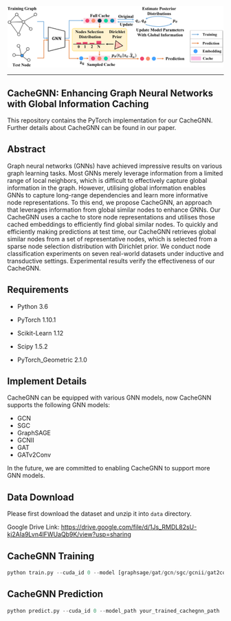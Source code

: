 <p align="center">
  <img src="./pic/Model_Framework.png" alt="Model_Framework" width="700"/>
</p>

------

## CacheGNN: Enhancing Graph Neural Networks with Global Information Caching

This repository contains the PyTorch implementation for our CacheGNN. Further details about CacheGNN can be found in our paper.

## Abstract

Graph neural networks (GNNs) have achieved impressive results on various graph learning tasks. Most GNNs merely leverage information from a limited range of local neighbors, which is difficult to effectively capture global information in the graph. However, utilising global information enables GNNs to capture long-range dependencies and learn more informative node representations. To this end, we propose CacheGNN, an approach that leverages information from global similar nodes to enhance GNNs. Our CacheGNN uses a cache to store node representations and utilises those cached embeddings to efficiently find global similar nodes. To quickly and efficiently making predictions at test time, our CacheGNN retrieves global similar nodes from a set of representative nodes, which is selected from a sparse node selection distribution with Dirichlet prior. We conduct node classification experiments on seven real-world datasets under inductive and transductive settings. Experimental results verify the effectiveness of our CacheGNN.

## Requirements

- Python 3.6

- PyTorch 1.10.1
- Scikit-Learn 1.12
- Scipy 1.5.2
- PyTorch_Geometric 2.1.0

## Implement Details

CacheGNN can be equipped with various GNN models, now CacheGNN supports the following GNN models:

- GCN
- SGC
- GraphSAGE
- GCNII
- GAT
- GATv2Conv

In the future, we are committed to enabling CacheGNN to support more GNN models.

## Data Download

Please first download the dataset and unzip it into `data` directory.

Google Drive Link: https://drive.google.com/file/d/1Js_RMDL82sU-kj2AIa9Lvn4lFWUaQb9K/view?usp=sharing

## CacheGNN Training 

```python
python train.py --cuda_id 0 --model [graphsage/gat/gcn/sgc/gcnii/gat2conv] --hidden_dim 64 --eta 1 --log_dir ./log/graphsage_dblp --k 3 --epochs 50 --dataset ppi --lr 1e-5
```

## CacheGNN Prediction

```python
python predict.py --cuda_id 0 --model_path your_trained_cachegnn_path
```

